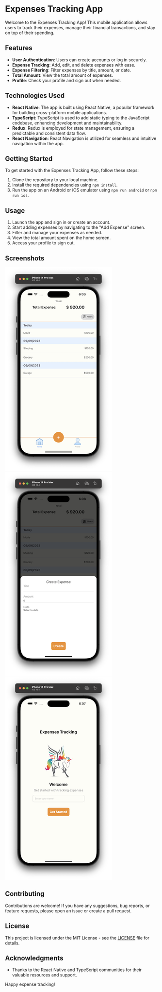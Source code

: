 # Expenses Tracking App

Welcome to the Expenses Tracking App! This mobile application allows users to track their expenses, manage their financial transactions, and stay on top of their spending.

## Features

- **User Authentication**: Users can create accounts or log in securely.
- **Expense Tracking**: Add, edit, and delete expenses with ease.
- **Expense Filtering**: Filter expenses by title, amount, or date.
- **Total Amount**: View the total amount of expenses.
- **Profile**: Check your profile and sign out when needed.

## Technologies Used

- **React Native**: The app is built using React Native, a popular framework for building cross-platform mobile applications.
- **TypeScript**: TypeScript is used to add static typing to the JavaScript codebase, enhancing development and maintainability.
- **Redux**: Redux is employed for state management, ensuring a predictable and consistent data flow.
- **React Navigation**: React Navigation is utilized for seamless and intuitive navigation within the app.

## Getting Started

To get started with the Expenses Tracking App, follow these steps:

1. Clone the repository to your local machine.
2. Install the required dependencies using `npm install`.
3. Run the app on an Android or iOS emulator using `npm run android` or `npm run ios`.

## Usage

1. Launch the app and sign in or create an account.
2. Start adding expenses by navigating to the "Add Expense" screen.
3. Filter and manage your expenses as needed.
4. View the total amount spent on the home screen.
5. Access your profile to sign out.

## Screenshots

![Screenshot 1](./screenshots/screenshot1.png)
![Screenshot 2](./screenshots/screenshot2.png)
![Screenshot 3](./screenshots/screenshot3.png)

## Contributing

Contributions are welcome! If you have any suggestions, bug reports, or feature requests, please open an issue or create a pull request.

## License

This project is licensed under the MIT License - see the [LICENSE](LICENSE) file for details.

## Acknowledgments

- Thanks to the React Native and TypeScript communities for their valuable resources and support.

Happy expense tracking!
